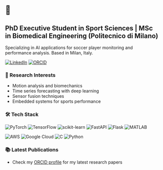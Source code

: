 # 👋

## PhD Executive Student in Sport Sciences | MSc in Biomedical Engineering (Politecnico di Milano)
Specializing in AI applications for soccer player monitoring and performance analysis. Based in Milan, Italy.

[![LinkedIn](https://img.shields.io/badge/LinkedIn-in/gabrielesanticchi-blue?style=flat&logo=linkedin)](https://linkedin.com/in/gabrielesanticchi)
[![ORCID](https://img.shields.io/badge/ORCID-0000--0002--3102--350X-green?style=flat&logo=orcid)](https://orcid.org/0000-0002-3102-350X)

### 🔬 Research Interests
- Motion analysis and biomechanics
- Time series forecasting with deep learning
- Sensor fusion techniques
- Embedded systems for sports performance

### 🛠️ Tech Stack
![PyTorch](https://img.shields.io/badge/PyTorch-%23EE4C2C.svg?style=for-the-badge&logo=PyTorch&logoColor=white)
![TensorFlow](https://img.shields.io/badge/TensorFlow-%23FF6F00.svg?style=for-the-badge&logo=TensorFlow&logoColor=white)
![scikit-learn](https://img.shields.io/badge/scikit--learn-%23F7931E.svg?style=for-the-badge&logo=scikit-learn&logoColor=white)
![FastAPI](https://img.shields.io/badge/FastAPI-005571?style=for-the-badge&logo=fastapi)
![Flask](https://img.shields.io/badge/flask-%23000.svg?style=for-the-badge&logo=flask&logoColor=white)
![MATLAB](https://img.shields.io/badge/MATLAB-R2021b-blue.svg?style=for-the-badge&logo=mathworks&logoColor=white)

![AWS](https://img.shields.io/badge/AWS-%23FF9900.svg?style=for-the-badge&logo=amazon-aws&logoColor=white)
![Google Cloud](https://img.shields.io/badge/GoogleCloud-%234285F4.svg?style=for-the-badge&logo=google-cloud&logoColor=white)
![C](https://img.shields.io/badge/c-%2300599C.svg?style=for-the-badge&logo=c&logoColor=white)
![Python](https://img.shields.io/badge/python-3670A0?style=for-the-badge&logo=python&logoColor=ffdd54)

### 📚 Latest Publications
- Check my [ORCID profile](https://orcid.org/0000-0002-3102-350X) for my latest research papers
